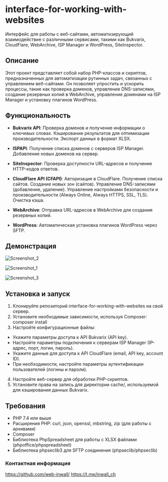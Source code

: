 # interface-for-working-with-websites

Интерфейс для работы с веб-сайтами, автоматизирующий взаимодействие с различными сервисами, такими как Bukvarix, CloudFlare, WebArchive, ISP Manager и WordPress, SiteInspector.

## Описание

Этот проект представляет собой набор PHP-классов и скриптов, предназначенных для автоматизации рутинных задач, связанных с управлением веб-сайтами. Он позволяет упростить и ускорить процессы, такие как проверка доменов, управление DNS-записями, создание резервных копий в WebArchive, управление доменами на ISP Manager и установку плагинов WordPress.

## Функциональность

- **Bukvarix API**: Проверка доменов и получение информации о ключевых словах. Кэширование результатов для оптимизации производительности. Экспорт данных в формат XLSX.

- **ISPAPI**: Получение списка доменов с серверов ISP Manager. Добавление новых доменов на сервер.

- **SiteInspector**: Проверка доступности URL-адресов и получение HTTP-кодов ответов. 

- **CloudFlare API (CFAPI)**: Авторизация в CloudFlare. Получение списка сайтов. Создание новых зон (сайтов). Управление DNS-записями (добавление, удаление). Управление настройками безопасности и производительности (Always Online, Always HTTPS, SSL, TLS). Очистка кэша.

- **WebArchive**: Отправка URL-адресов в WebArchive для создания резервных копий.

- **WordPress**: Автоматическая установка плагинов WordPress через SFTP.

## Демонстрация
![Screenshot_2](https://github.com/user-attachments/assets/76f51dbd-267b-46ed-b44b-50da34c7cd85)

![Screenshot_1](https://github.com/user-attachments/assets/6f7f473e-501c-4a9f-b379-e83113949b31)

![Screenshot_3](https://github.com/user-attachments/assets/5b58e177-688d-4177-bb36-d9fd6a0aed54)

## Установка и запуск

1. Клонируйте репозиторий interface-for-working-with-websites на свой сервер.
2. Установите необходимые зависимости, используя Composer: composer install
3. Настройте конфигурационные файлы:
- Укажите параметры доступа к API Bukvarix (API key).
- Настройте параметры подключения к серверам ISP Manager (IP-адрес, порт, логин, пароль).
- Укажите данные для доступа к API CloudFlare (email, API key, account ID).
- При необходимости, настройте параметры аутентификации пользователей (логины и пароли).
4. Настройте веб-сервер для обработки PHP-скриптов.
5. Установите права на запись для директории cache/, используемой для кэширования данных Bukvarix.

## Требования
- PHP 7.4 или выше
- Расширения PHP: curl, json, openssl, mbstring, zip (для работы с архивами)
- Composer
- Библиотека PhpSpreadsheet для работы с XLSX файлами (phpoffice/phpspreadsheet)
- Библиотека phpseclib3 для SFTP соединения (phpseclib/phpseclib)

### Контактная информация

https://github.com/web-inwall/
https://t.me/inwall_ch
